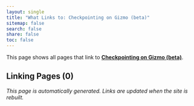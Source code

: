 ```yaml
---
layout: single
title: "What Links to: Checkpointing on Gizmo (beta)"
sitemap: false
search: false
share: false
toc: false
---
```


This page shows all pages that link to **[Checkpointing on Gizmo (beta)](/compdemos/Checkpointing-Gizmo/)**.

## Linking Pages (0)


*This page is automatically generated. Links are updated when the site is rebuilt.*
